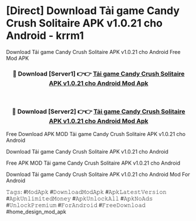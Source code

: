 # [Direct] Download Tải game Candy Crush Solitaire APK v1.0.21 cho Android - krrm1
Download Tải game Candy Crush Solitaire APK v1.0.21 cho Android Free Mod APK

<div align="center">
<h3>🔴 Download [Server1] 👉👉 <a href="https://apk-comot.site?title=Tải_game_Candy_Crush_Solitaire_APK_v1.0.21_cho_Android">Tải game Candy Crush Solitaire APK v1.0.21 cho Android Mod Apk</a></h3><br>

<h3>🔴 Download [Server2] 👉👉 <a href="https://apk-comot.site?title=Tải_game_Candy_Crush_Solitaire_APK_v1.0.21_cho_Android">Tải game Candy Crush Solitaire APK v1.0.21 cho Android Mod Apk</a></h3>
</div>


Free Download APK MOD Tải game Candy Crush Solitaire APK v1.0.21 cho Android

Download Tải game Candy Crush Solitaire APK v1.0.21 cho Android 

Free APK MOD Tải game Candy Crush Solitaire APK v1.0.21 cho Android 

Download Tải game Candy Crush Solitaire APK v1.0.21 cho Android Mod For Android

𝚃𝚊𝚐𝚜: #𝙼𝚘𝚍𝙰𝚙𝚔 #𝙳𝚘𝚠𝚗𝚕𝚘𝚊𝚍𝙼𝚘𝚍𝙰𝚙𝚔 #𝙰𝚙𝚔𝙻𝚊𝚝𝚎𝚜𝚝𝚅𝚎𝚛𝚜𝚒𝚘𝚗 #𝙰𝚙𝚔𝚄𝚗𝚕𝚒𝚖𝚒𝚝𝚎𝚍𝙼𝚘𝚗𝚎𝚢 #𝙰𝚙𝚔𝚄𝚗𝚕𝚘𝚌𝚔𝙰𝚕𝚕 #𝙰𝚙𝚔𝙽𝚘𝙰𝚍𝚜 #𝚄𝚗𝚕𝚘𝚌𝚔𝙿𝚛𝚎𝚖𝚒𝚞𝚖 #𝙵𝚘𝚛𝙰𝚗𝚍𝚛𝚘𝚒𝚍 #𝙵𝚛𝚎𝚎𝙳𝚘𝚠𝚗𝚕𝚘𝚊𝚍 #home_design_mod_apk